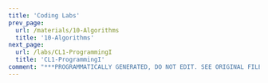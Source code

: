 ```yaml
---
title: 'Coding Labs'
prev_page:
  url: /materials/10-Algorithms
  title: '10-Algorithms'
next_page:
  url: /labs/CL1-ProgrammingI
  title: 'CL1-ProgrammingI'
comment: "***PROGRAMMATICALLY GENERATED, DO NOT EDIT. SEE ORIGINAL FILES IN /content***"
---
```

